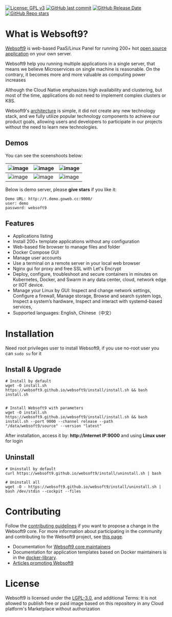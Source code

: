 [![License: GPL v3](https://img.shields.io/badge/License-GPL%20v3-blue.svg)](http://www.gnu.org/licenses/gpl-3.0)
[![GitHub last commit](https://img.shields.io/github/last-commit/websoft9/websoft9)](https://github.com/websoft9/websoft9)
[![GitHub Release Date](https://img.shields.io/github/release-date/websoft9/websoft9)](https://github.com/websoft9/websoft9)
[![GitHub Repo stars](https://img.shields.io/github/stars/websoft9/websoft9?style=social)](https://github.com/websoft9/websoft9)

# What is Websoft9?

[Websoft9](https://github.com/Websoft9/websoft9) is web-based PaaS/Linux Panel for running 200+ hot [open source application](https://github.com/Websoft9/docker-library/tree/main/apps) on your own server.

Websoft9 help you running multiple applications in a single server, that means we believe Microservices on single machine is reasonable. On the contrary, it becomes more and more valuable as computing power increases

Although the Cloud Native emphasizes high availability and clustering, but most of the time, applications do not need to implement complex clusters or K8S.

Websoft9's [architecture](https://github.com/Websoft9/websoft9/blob/main/docs/architecture.md) is simple, it did not create any new technology stack, and we fully utilize popular technology components to achieve our product goals, allowing users and developers to participate in our projects without the need to learn new technologies.

## Demos

You can see the sceenshoots below:

| ![image](https://github.com/Websoft9/websoft9/assets/16741975/8321780c-4824-4e40-997d-676a31534063) | ![image](https://github.com/Websoft9/websoft9/assets/16741975/e842575b-60bc-4b0d-a57b-28c26b16196a) | ![image](https://github.com/Websoft9/websoft9/assets/16741975/c598412a-9529-4286-ba03-6234d6da99b9) |
| --------------------------------------------------------------------------------------------------- | --------------------------------------------------------------------------------------------------- | --------------------------------------------------------------------------------------------------- |
| ![image](https://github.com/Websoft9/websoft9/assets/16741975/7bed3744-1e9f-429e-8678-3714c8c262e2) | ![image](https://github.com/Websoft9/websoft9/assets/16741975/a0923c69-2792-4cde-bfaf-bc018b61aee9) | ![image](https://github.com/Websoft9/websoft9/assets/16741975/901efd1c-31a0-4b31-b79c-fc2d441bb679) |



Below is demo server, please **give stars** if you like it:
```
Demo URL: http://t.demo.goweb.cc:9000/
user: demo
password: websoft9
```

## Features

- Applications listing
- Install 200+ template applications without any configuration
- Web-based file browser to manage files and folder
- Docker Compose GUI
- Manage user accounts
- Use a terminal on a remote server in your local web browser
- Nginx gui for proxy and free SSL with Let's Encrypt
- Deploy, configure, troubleshoot and secure containers in minutes on Kubernetes, Docker, and Swarm in any data center, cloud, network edge or IIOT device.
- Manage your Linux by GUI: Inspect and change network settings, Configure a firewall, Manage storage, Browse and search system logs, Inspect a system’s hardware, Inspect and interact with systemd-based services,
- Supported languages: English, Chinese（中文）

# Installation

Need root privileges user to install Websoft9, if you use no-root user you can `sudo su` for it

## Install & Upgrade

```
# Install by default
wget -O install.sh https://websoft9.github.io/websoft9/install/install.sh && bash install.sh


# Install Websoft9 with parameters
wget -O install.sh https://websoft9.github.io/websoft9/install/install.sh && bash install.sh --port 9000 --channel release --path "/data/websoft9/source" --version "latest"
```
After installation, access it by: **http://Internet IP:9000** and using **Linux user** for login

## Uninstall

```
# Uninstall by default
curl https://websoft9.github.io/websoft9/install/uninstall.sh | bash

# Uninstall all
wget -O - https://websoft9.github.io/websoft9/install/uninstall.sh | bash /dev/stdin --cockpit --files
```

# Contributing

Follow the [contributing guidelines](CONTRIBUTING.md) if you want to propose a change in the Websoft9 core. For more information about participating in the community and contributing to the Websoft9 project, see [this page](https://support.websoft9.com/docs/community/contributing).

- Documentation for [Websoft9 core maintainers](docs/MAINTAINERS.md)
- Documentation for application templates based on Docker maintainers is in the [docker-library](https://github.com/Websoft9/docker-library).
- [Articles promoting Websoft9](https://github.com/Websoft9/websoft9/issues/327)

# License

Websoft9 is licensed under the [LGPL-3.0](/License.md), and additional Terms: It is not allowed to publish free or paid image based on this repository in any Cloud platform's Marketplace without authorization
